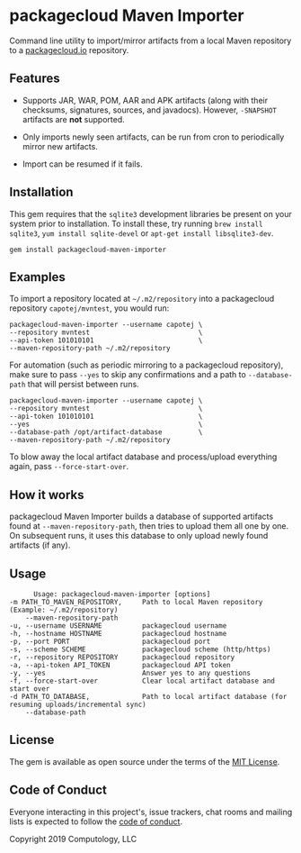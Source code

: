 # packagecloud Maven Importer

Command line utility to import/mirror artifacts from a local Maven repository to a [packagecloud.io](https://packagecloud.io/l/maven-repository) repository.

## Features

  * Supports JAR, WAR, POM, AAR and APK artifacts (along with their checksums, signatures, sources, and javadocs). However, `-SNAPSHOT` artifacts are __not__ supported.

  * Only imports newly seen artifacts, can be run from cron to periodically mirror new artifacts.

  * Import can be resumed if it fails.

## Installation

This gem requires that the `sqlite3` development libraries be present on your system prior to installation. To install these, try running `brew install sqlite3`, `yum install sqlite-devel` or `apt-get install libsqlite3-dev`.

    gem install packagecloud-maven-importer

## Examples

To import a repository located at `~/.m2/repository` into a packagecloud repository `capotej/mvntest`, you would run:

    packagecloud-maven-importer --username capotej \
    --repository mvntest                           \
    --api-token 101010101                          \
    --maven-repository-path ~/.m2/repository

For automation (such as periodic mirroring to a packagecloud repository), make sure to pass `--yes` to skip any confirmations and a path to `--database-path` that will persist between runs.

    packagecloud-maven-importer --username capotej \
    --repository mvntest                           \
    --api-token 101010101                          \
    --yes                                          \
    --database-path /opt/artifact-database         \
    --maven-repository-path ~/.m2/repository

To blow away the local artifact database and process/upload everything again, pass `--force-start-over`.

## How it works

packagecloud Maven Importer builds a database of supported artifacts found at `--maven-repository-path`, then tries to upload them all one by one. On subsequent runs, it uses this database to only upload newly found artifacts (if any).


## Usage

          Usage: packagecloud-maven-importer [options]                                                                      
    -m PATH_TO_MAVEN_REPOSITORY,     Path to local Maven repository (Example: ~/.m2/repository)
        --maven-repository-path
    -u, --username USERNAME          packagecloud username
    -h, --hostname HOSTNAME          packagecloud hostname
    -p, --port PORT                  packagecloud port
    -s, --scheme SCHEME              packagecloud scheme (http/https)
    -r, --repository REPOSITORY      packagecloud repository
    -a, --api-token API_TOKEN        packagecloud API token
    -y, --yes                        Answer yes to any questions
    -f, --force-start-over           Clear local artifact database and start over
    -d PATH_TO_DATABASE,             Path to local artifact database (for resuming uploads/incremental sync)
        --database-path

## License

The gem is available as open source under the terms of the [MIT License](https://opensource.org/licenses/MIT).

## Code of Conduct

Everyone interacting in this project's, issue trackers, chat rooms and mailing lists is expected to follow the [code of conduct](https://github.com/[USERNAME]/packagecloud-maven-importer/blob/master/CODE_OF_CONDUCT.md).

Copyright 2019 Computology, LLC
